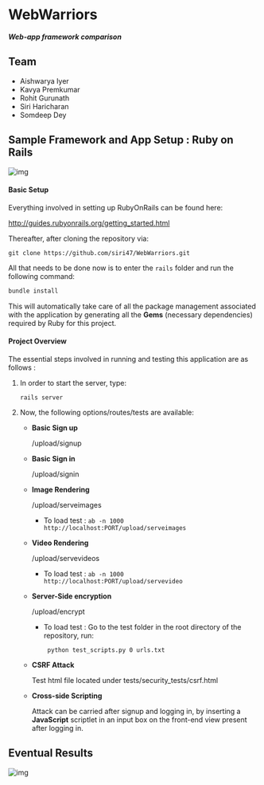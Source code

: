 # WebWarriors	

***Web-app framework comparison***



## Team

- Aishwarya Iyer
- Kavya Premkumar
- Rohit Gurunath
- Siri Haricharan
- Somdeep Dey




## Sample Framework and App Setup : Ruby on Rails



![img](http://thenextweb.com/wp-content/blogs.dir/1/files/2015/02/CoM_Stuk.io-Ruby-on-Rails1.jpg)



#### Basic Setup

Everything involved in setting up RubyOnRails can be found here:

http://guides.rubyonrails.org/getting_started.html



Thereafter,  after cloning the repository via: 

`git clone https://github.com/siri47/WebWarriors.git`



All that needs to be done now is to enter the `rails` folder and run the following command:

```markdown
bundle install
```

This will automatically take care of all the package management associated with the application by generating all the **Gems** (necessary dependencies) required by Ruby for this project.



#### Project Overview

The essential steps involved in running and testing this application  are as follows :



1. In order to start the server, type:

   `rails server`

2. Now, the following options/routes/tests are available:

   - **Basic Sign up**

     /upload/signup

   - **Basic Sign in**

     /upload/signin

   - **Image Rendering**

     /upload/serveimages

     - To load test : `ab -n 1000 http://localhost:PORT/upload/serveimages `

   - **Video Rendering**

     /upload/servevideos

     - To load test : `ab -n 1000 http://localhost:PORT/upload/servevideo `

   - **Server-Side encryption**

     /upload/encrypt

     - To load test : Go to the test folder in the root directory of the repository, run:

       ` python test_scripts.py 0 urls.txt`

   - **CSRF Attack**

     Test html file located under tests/security_tests/csrf.html

   - **Cross-side Scripting**

     Attack can be carried after signup and logging in, by inserting a **JavaScript** scriptlet in an input box on the front-end view present after logging in. 




## Eventual Results

![img](C:\Users\Somdeep\Desktop\comparison.png)